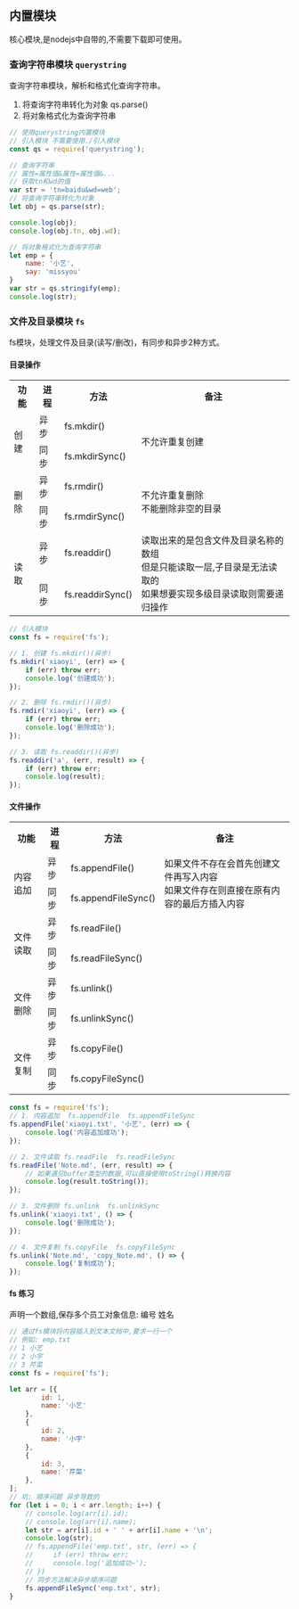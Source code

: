 ## 内置模块
核心模块,是nodejs中自带的,不需要下载即可使用。

### 查询字符串模块 **`querystring`** 
查询字符串模块，解析和格式化查询字符串。
1. 将查询字符串转化为对象  qs.parse()
2. 将对象格式化为查询字符串
```js
// 使用querystring内置模块
// 引入模块 不需要使用./引入模块
const qs = require('querystring');

// 查询字符串
// 属性=属性值&属性=属性值&...
// 获取tn和wd的值
var str = 'tn=baidu&wd=web';
// 将查询字符串转化为对象
let obj = qs.parse(str);

console.log(obj);
console.log(obj.tn, obj.wd);

// 将对象格式化为查询字符串
let emp = {
    name: '小艺',
    say: 'missyou'
}
var str = qs.stringify(emp);
console.log(str);
```

### 文件及目录模块 **`fs`**
fs模块，处理文件及目录(读写/删改)，有同步和异步2种方式。

#### 目录操作
<table >
        <tr>
            <th>功能</th>
            <th>进程</th>
            <th>方法</th>
            <th>备注</th>
        </tr>
        <tr>
            <td rowspan="2">创建</td>
            <td>异步</td>
            <td>fs.mkdir()</td>
            <td rowspan="2">不允许重复创建</td>
        </tr>
        <tr>
            <td>同步</td>
            <td>fs.mkdirSync()</td>
        </tr>
        <tr>
            <td rowspan="2">删除</td>
            <td>异步</td>
            <td>fs.rmdir()</td>
            <td rowspan="2">不允许重复删除<br>不能删除非空的目录</td>
        </tr>
        <tr>
            <td>同步</td>
            <td>fs.rmdirSync()</td>
        </tr>
        <tr>
            <td rowspan="2">读取</td>
            <td>异步</td>
            <td>fs.readdir()</td>
            <td rowspan="2">读取出来的是包含文件及目录名称的数组<br>但是只能读取一层,子目录是无法读取的<br>如果想要实现多级目录读取则需要递归操作</td>
        </tr>
        <tr>
            <td>同步</td>
            <td>fs.readdirSync()</td>
        </tr>
    </table> 

```js
// 引入模块
const fs = require('fs');

// 1. 创建 fs.mkdir()(异步) 
fs.mkdir('xiaoyi', (err) => {
    if (err) throw err;
    console.log('创建成功');
});

// 2. 删除 fs.rmdir()(异步) 
fs.rmdir('xiaoyi', (err) => {
    if (err) throw err;
    console.log('删除成功');
});

// 3. 读取 fs.readdir()(异步) 
fs.readdir('a', (err, result) => {
    if (err) throw err;
    console.log(result);
});
```

#### 文件操作
<table >
        <tr>
            <th>功能</th>
            <th>进程</th>
            <th>方法</th>
            <th>备注</th>
        </tr>
        <tr>
            <td rowspan="2">内容追加</td>
            <td>异步</td>
            <td>fs.appendFile()</td>
            <td rowspan="2">如果文件不存在会首先创建文件再写入内容<br>如果文件存在则直接在原有内容的最后方插入内容</td>
        </tr>
        <tr>
            <td>同步</td>
            <td>fs.appendFileSync()</td>
        </tr>
        <tr>
            <td rowspan="2">文件读取</td>
            <td>异步</td>
            <td>fs.readFile()</td>
            <td rowspan="2"></td>
        </tr>
        <tr>
            <td>同步</td>
            <td>fs.readFileSync()</td>
        </tr>
        <tr>
            <td rowspan="2">文件删除</td>
            <td>异步</td>
            <td>fs.unlink()</td>
            <td rowspan="2"> </td>
        </tr>
        <tr>
            <td>同步</td>
            <td>fs.unlinkSync()</td>
        </tr>
        <tr>
            <td rowspan="2">文件复制</td>
            <td>异步</td>
            <td>fs.copyFile()</td>
            <td rowspan="2"> </td>
        </tr>
        <tr>
            <td>同步</td>
            <td>fs.copyFileSync()</td>
        </tr>
    </table>  

```js
const fs = require('fs');
// 1. 内容追加  fs.appendFile  fs.appendFileSync
fs.appendFile('xiaoyi.txt', '小艺', (err) => {
    console.log('内容追加成功');
});

// 2. 文件读取 fs.readFile  fs.readFileSync
fs.readFile('Note.md', (err, result) => {
    // 如果遇见buffer类型的数据,可以直接使用toString()转换内容 
    console.log(result.toString());
});

// 3. 文件删除 fs.unlink  fs.unlinkSync
fs.unlink('xiaoyi.txt', () => {
    console.log('删除成功');
});

// 4. 文件复制 fs.copyFile  fs.copyFileSync
fs.unlink('Note.md', 'copy_Note.md', () => {
    console.log('复制成功');
});
```
#### fs 练习
声明一个数组,保存多个员工对象信息: 编号 姓名  
```js
// 通过fs模块将内容插入到文本文档中,要求一行一个
// 例如: emp.txt
// 1 小艺
// 2 小宇
// 3 芹菜
const fs = require('fs');

let arr = [{
        id: 1,
        name: '小艺'
    },
    {
        id: 2,
        name: '小宇'
    },
    {
        id: 3,
        name: '芹菜'
    },
];
// 坑: 顺序问题 异步导致的
for (let i = 0; i < arr.length; i++) {
    // console.log(arr[i].id);
    // console.log(arr[i].name);
    let str = arr[i].id + ' ' + arr[i].name + '\n';
    console.log(str);
    // fs.appendFile('emp.txt', str, (err) => {
    //     if (err) throw err;
    //     console.log('追加成功~');
    // })
    // 同步方法解决异步顺序问题
    fs.appendFileSync('emp.txt', str);
}
```
